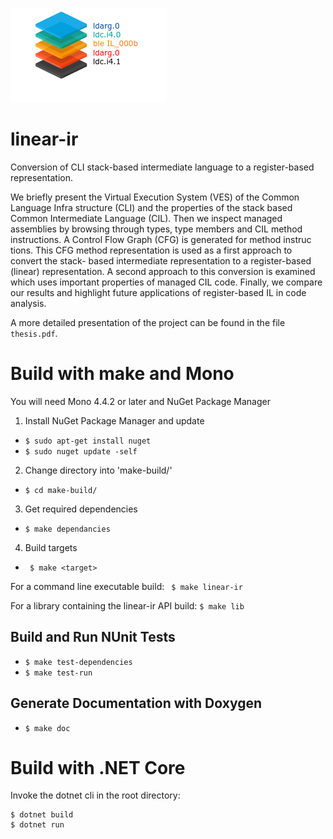 ![logo](/stack-logo.png?raw=true)
# linear-ir
Conversion of CLI stack-based intermediate language to a register-based representation.

We briefly present the Virtual Execution System (VES) of the Common Language Infra
structure (CLI) and the properties of the stack based Common Intermediate Language
(CIL). Then we inspect managed assemblies by browsing through types, type members
and CIL method instructions. A Control Flow Graph (CFG) is generated for method instruc
tions. This CFG method representation is used as a first approach to convert the stack-
based intermediate representation to a register-based (linear) representation. A second
approach to this conversion is examined which uses important properties of managed CIL
code. Finally, we compare our results and highlight future applications of register-based
IL in code analysis.

A more detailed presentation of the project can be found in the file ``` thesis.pdf ```.

# Build with make and Mono
You will need Mono 4.4.2 or later and NuGet Package Manager
1. Install NuGet Package Manager and update
* ``` $ sudo apt-get install nuget ```
* ``` $ sudo nuget update -self ```
2. Change directory into 'make-build/'
* ``` $ cd make-build/ ```
3. Get required dependencies
* ``` $ make dependancies ```
4. Build targets
* ``` $ make <target>```

For a command line executable build: ``` $ make linear-ir```

For a library containing the linear-ir API build: ``` $ make lib ```

## Build and Run NUnit Tests
* ``` $ make test-dependencies ```
* ``` $ make test-run ```
## Generate Documentation with Doxygen
* ``` $ make doc ```

# Build with .NET Core
Invoke the dotnet cli in the root directory:
```
$ dotnet build
$ dotnet run
```

